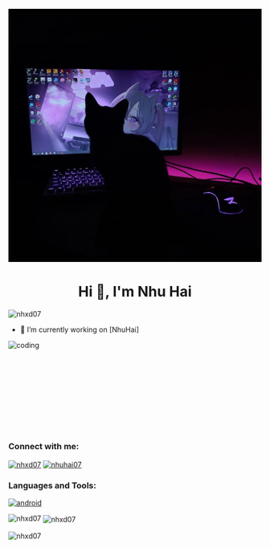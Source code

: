 ![Header](https://github.com/nhxd07/nhxd07/blob/main/b282666b9777b9224c2a34c38270187c.jpg)
<h1 align="center">Hi 👋, I'm Nhu Hai</h1>
<p align="left"> <img src="https://komarev.com/ghpvc/?username=nhxd07&label=Profile%20views&color=0e75b6&style=flat" alt="nhxd07" /> </p>

- 🔭 I’m currently working on [NhuHai]
<img align="right" alt="coding" height="200" width="600" src="https://media0.giphy.com/media/7zJgqvSbjBH2M/giphy.gif">

<h3 align="left">Connect with me:</h3>
<p align="left">
<a href="https://facebook.com/nhuhai.07" target="blank"><img align="center" src="https://raw.githubusercontent.com/rahuldkjain/github-profile-readme-generator/master/src/images/icons/Social/facebook.svg" alt="nhxd07" height="30" width="40" /></a>
<a href="https://discord.com/invite/mJzWNZ4s" target="blank"><img align="center" src="https://raw.githubusercontent.com/rahuldkjain/github-profile-readme-generator/master/src/images/icons/Social/discord.svg" alt="nhuhai07" height="30" width="40" /></a>
</p>

<h3 align="left">Languages and Tools:</h3>
<p align="left"> <a href="https://developer.android.com" target="_blank" rel="noreferrer"> <img src="https://upload.wikimedia.org/wikipedia/commons/c/cf/Lua-Logo.svg" alt="android" width="40" height="40"/> </a> </p>

<p><img align="left" src="https://github-readme-stats.vercel.app/api/top-langs?username=nhxd07&show_icons=true&locale=en&layout=compact" alt="nhxd07" /></p>

<p>&nbsp;<img align="center" src="https://github-readme-stats.vercel.app/api?username=nhxd07&show_icons=true&locale=en" alt="nhxd07" /></p>

<p><img align="center" src="https://github-readme-streak-stats.herokuapp.com/?user=nhxd07&" alt="nhxd07" /></p>
